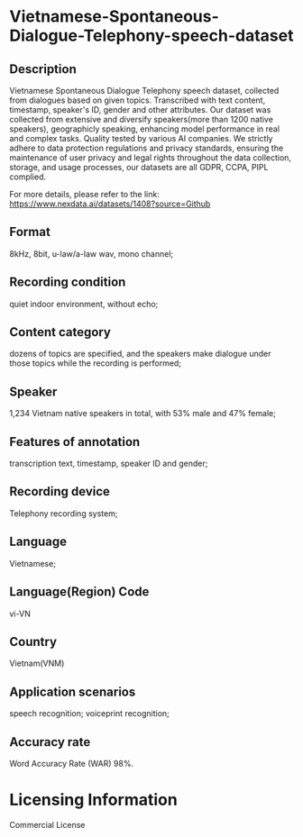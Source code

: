 # Vietnamese-Spontaneous-Dialogue-Telephony-speech-dataset

## Description
Vietnamese Spontaneous Dialogue Telephony speech dataset, collected from dialogues based on given topics. Transcribed with text content, timestamp, speaker's ID, gender and other attributes. Our dataset was collected from extensive and diversify speakers(more than 1200 native speakers), geographicly speaking, enhancing model performance in real and complex tasks. Quality tested by various AI companies. We strictly adhere to data protection regulations and privacy standards, ensuring the maintenance of user privacy and legal rights throughout the data collection, storage, and usage processes, our datasets are all GDPR, CCPA, PIPL complied.

For more details, please refer to the link: https://www.nexdata.ai/datasets/1408?source=Github


## Format
8kHz, 8bit, u-law/a-law wav, mono channel;
## Recording condition
quiet indoor environment, without echo;
## Content category
dozens of topics are specified, and the speakers make dialogue under those topics while the recording is performed;
## Speaker
1,234 Vietnam native speakers in total, with 53% male and 47% female;
## Features of annotation
transcription text, timestamp, speaker ID and gender;
## Recording device
Telephony recording system;
## Language
Vietnamese;
## Language(Region) Code
vi-VN
## Country
Vietnam(VNM)
## Application scenarios
speech recognition; voiceprint recognition;
## Accuracy rate
Word Accuracy Rate (WAR) 98%.
# Licensing Information
Commercial License
